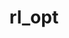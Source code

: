 ---
title: "rl_opt"
collection: publications
filepath: "/files/publications/rl_opt.pdf"
citation: "Kong, W., Liaw, C., Mehta, A., & Sivakumar, D. (2018). A new dog learns old tricks: RL finds classic optimization algorithms. In *International Conference on Learning Representations*."
---